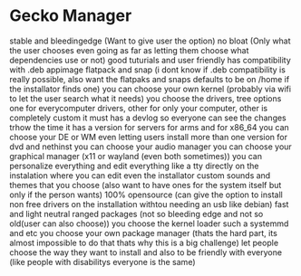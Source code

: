 # Gecko Manager

stable and bleedingedge (Want to give user the option)
no bloat (Only what the user chooses even going as far as letting them choose what dependencies use or not)
good tuturials and user friendly
has compatibility with .deb appimage flatpack and snap (i dont know if .deb compatibility is really possible, also want the flatpaks and snaps defaults to be on /home if the installator finds one)
you can choose your own kernel (probably via wifi to let the user search what it needs)
you choose the drivers, tree options one for everycomputer drivers, other for only your computer, other is completely custom
it must has a devlog so everyone can see the changes trhow the time
it has a version for servers for arms and for x86_64
you can choose your DE or WM even letting users install more than one
version for dvd and nethinst
you can choose your audio manager
you can choose your graphical manager (x11 or wayland (even both sometimes))
you can personalize everything and edit everything like a tty directly on the instalation where you can edit even the installator 
custom sounds and themes that you choose (also want to have ones for the system itself but only if the person wants)
100% opensource (can give the option to install non free drivers on the installation withtou needing an usb like debian)
fast and light
neutral ranged packages (not so bleeding edge and not so old(user can also choose))
you choose the kernel loader such a systemmd and etc
you choose your own package manager (thats the hard part, its almost impossible to do that thats why this is a big challenge)
let people choose the way they want to install and also to be friendly with everyone (like people with disabilitys everyone is the same)

